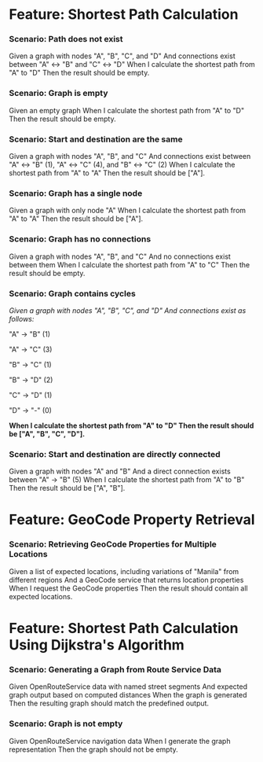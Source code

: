 # Feature: Shortest Path Calculation
### Scenario: Path does not exist
Given a graph with nodes "A", "B", "C", and "D" And connections exist between "A" ↔ "B" and "C" ↔ "D" When I calculate the shortest path from "A" to "D" Then the result should be empty.

### Scenario: Graph is empty
Given an empty graph When I calculate the shortest path from "A" to "D" Then the result should be empty.

### Scenario: Start and destination are the same
Given a graph with nodes "A", "B", and "C" And connections exist between "A" ↔ "B" (1), "A" ↔ "C" (4), and "B" ↔ "C" (2) When I calculate the shortest path from "A" to "A" Then the result should be ["A"].

### Scenario: Graph has a single node
Given a graph with only node "A" When I calculate the shortest path from "A" to "A" Then the result should be ["A"].

### Scenario: Graph has no connections
Given a graph with nodes "A", "B", and "C" And no connections exist between them When I calculate the shortest path from "A" to "C" Then the result should be empty.

### Scenario: Graph contains cycles
_Given a graph with nodes "A", "B", "C", and "D" And connections exist as follows:_

"A" → "B" (1)

"A" → "C" (3)

"B" → "C" (1)

"B" → "D" (2)

"C" → "D" (1)

"D" → "-" (0)

**When I calculate the shortest path from "A" to "D" Then the result should be ["A", "B", "C", "D"].**

### Scenario: Start and destination are directly connected
Given a graph with nodes "A" and "B" And a direct connection exists between "A" → "B" (5) When I calculate the shortest path from "A" to "B" Then the result should be ["A", "B"].

# Feature: GeoCode Property Retrieval
### Scenario: Retrieving GeoCode Properties for Multiple Locations
Given a list of expected locations, including variations of "Manila" from different regions And a GeoCode service that returns location properties When I request the GeoCode properties Then the result should contain all expected locations.

# Feature: Shortest Path Calculation Using Dijkstra's Algorithm
### Scenario: Generating a Graph from Route Service Data
Given OpenRouteService data with named street segments And expected graph output based on computed distances When the graph is generated Then the resulting graph should match the predefined output.

### Scenario: Graph is not empty
Given OpenRouteService navigation data When I generate the graph representation Then the graph should not be empty.
